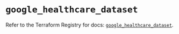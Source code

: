 # `google_healthcare_dataset`

Refer to the Terraform Registry for docs: [`google_healthcare_dataset`](https://registry.terraform.io/providers/hashicorp/google/6.49.0/docs/resources/healthcare_dataset).
